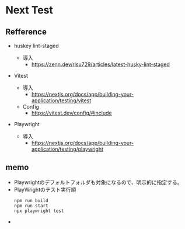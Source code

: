 # Next Test

## Refference
- huskey lint-staged
  - 導入
    - https://zenn.dev/risu729/articles/latest-husky-lint-staged
- Vitest
  - 導入
    - https://nextjs.org/docs/app/building-your-application/testing/vitest
  - Config
    - https://vitest.dev/config/#include

- Playwright
  - 導入
    - https://nextjs.org/docs/app/building-your-application/testing/playwright

## memo
- Playwrightのデフォルトフォルダも対象になるので、明示的に指定する。
- PlayWrightのテスト実行順
  ```
  npm run build
  npm run start
  npx playwright test
  ```
- 